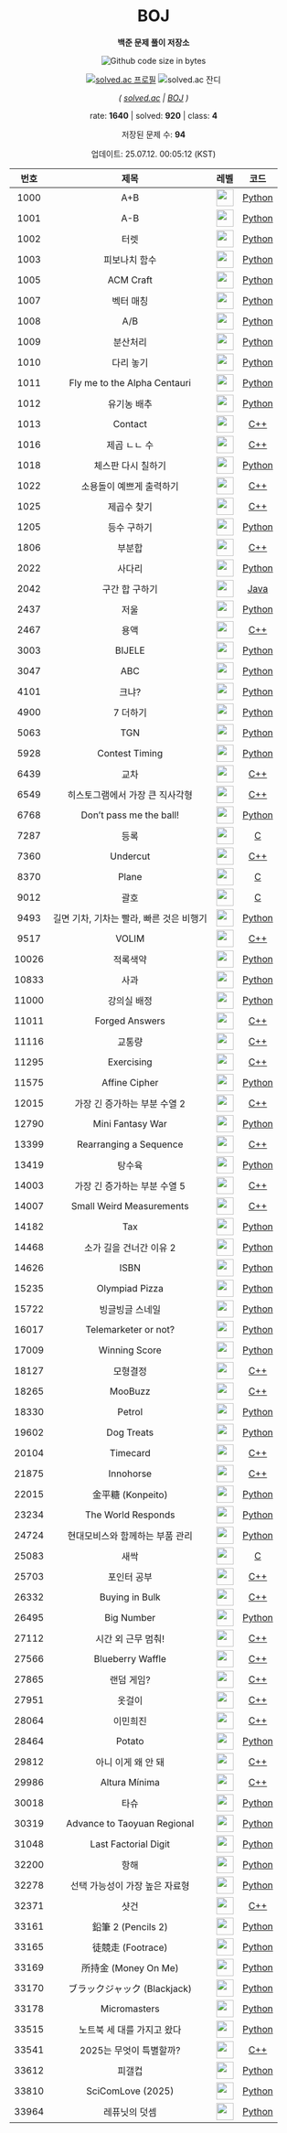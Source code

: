 <div align="center">

# BOJ

**백준 문제 풀이 저장소**

![Github code size in bytes](https://img.shields.io/github/languages/code-size/b1nknet/boj?style=flat-square)

[![solved.ac 프로필](http://mazassumnida.wtf/api/v2/generate_badge?boj=ftw_0x00)](https://solved.ac/ftw_0x00)
![solved.ac 잔디](http://mazandi.herokuapp.com/api?handle=ftw_0x00&theme=dark)

*( [solved.ac](https://solved.ac/ftw_0x00) | [BOJ](https://acmicpc.net/user/ftw_0x00) )*

rate: **1640** | solved: **920** | class: **4**

저장된 문제 수: **94**

업데이트: 25.07.12. 00:05:12 (KST)

</div>
<div align="center">

| 번호 | 제목 | 레벨 | 코드 |
|:---:|:---:|:---:|:---:|
| 1000 | A+B | <img style="height:30px;" src="src/tier/1.svg"> | [Python](./problems/01xxx/1000.py) |
| 1001 | A-B | <img style="height:30px;" src="src/tier/1.svg"> | [Python](./problems/01xxx/1001.py) |
| 1002 | 터렛 | <img style="height:30px;" src="src/tier/8.svg"> | [Python](./problems/01xxx/1002.py) |
| 1003 | 피보나치 함수 | <img style="height:30px;" src="src/tier/8.svg"> | [Python](./problems/01xxx/1003.py) |
| 1005 | ACM Craft | <img style="height:30px;" src="src/tier/13.svg"> | [Python](./problems/01xxx/1005.py) |
| 1007 | 벡터 매칭 | <img style="height:30px;" src="src/tier/14.svg"> | [Python](./problems/01xxx/1007.py) |
| 1008 | A/B | <img style="height:30px;" src="src/tier/1.svg"> | [Python](./problems/01xxx/1008.py) |
| 1009 | 분산처리 | <img style="height:30px;" src="src/tier/4.svg"> | [Python](./problems/01xxx/1009.py) |
| 1010 | 다리 놓기 | <img style="height:30px;" src="src/tier/6.svg"> | [Python](./problems/01xxx/1010.py) |
| 1011 | Fly me to the Alpha Centauri | <img style="height:30px;" src="src/tier/11.svg"> | [Python](./problems/01xxx/1011.py) |
| 1012 | 유기농 배추 | <img style="height:30px;" src="src/tier/9.svg"> | [Python](./problems/01xxx/1012.py) |
| 1013 | Contact | <img style="height:30px;" src="src/tier/11.svg"> | [C++](./problems/01xxx/1013.cpp) |
| 1016 | 제곱 ㄴㄴ 수 | <img style="height:30px;" src="src/tier/15.svg"> | [C++](./problems/01xxx/1016.cpp) |
| 1018 | 체스판 다시 칠하기 | <img style="height:30px;" src="src/tier/7.svg"> | [Python](./problems/01xxx/1018.py) |
| 1022 | 소용돌이 예쁘게 출력하기 | <img style="height:30px;" src="src/tier/13.svg"> | [C++](./problems/01xxx/1022.cpp) |
| 1025 | 제곱수 찾기 | <img style="height:30px;" src="src/tier/11.svg"> | [C++](./problems/01xxx/1025.cpp) |
| 1205 | 등수 구하기 | <img style="height:30px;" src="src/tier/7.svg"> | [Python](./problems/01xxx/1205.py) |
| 1806 | 부분합 | <img style="height:30px;" src="src/tier/12.svg"> | [C++](./problems/01xxx/1806.cpp) |
| 2022 | 사다리 | <img style="height:30px;" src="src/tier/12.svg"> | [Python](./problems/02xxx/2022.py) |
| 2042 | 구간 합 구하기 | <img style="height:30px;" src="src/tier/15.svg"> | [Java](./problems/02xxx/2042.java) |
| 2437 | 저울 | <img style="height:30px;" src="src/tier/14.svg"> | [Python](./problems/02xxx/2437.py) |
| 2467 | 용액 | <img style="height:30px;" src="src/tier/11.svg"> | [C++](./problems/02xxx/2467.cpp) |
| 3003 | BIJELE | <img style="height:30px;" src="src/tier/1.svg"> | [Python](./problems/03xxx/3003.py) |
| 3047 | ABC | <img style="height:30px;" src="src/tier/3.svg"> | [Python](./problems/03xxx/3047.py) |
| 4101 | 크냐? | <img style="height:30px;" src="src/tier/1.svg"> | [Python](./problems/04xxx/4101.py) |
| 4900 | 7 더하기 | <img style="height:30px;" src="src/tier/8.svg"> | [Python](./problems/04xxx/4900.py) |
| 5063 | TGN | <img style="height:30px;" src="src/tier/3.svg"> | [Python](./problems/05xxx/5063.py) |
| 5928 | Contest Timing | <img style="height:30px;" src="src/tier/2.svg"> | [Python](./problems/05xxx/5928.py) |
| 6439 | 교차 | <img style="height:30px;" src="src/tier/15.svg"> | [C++](./problems/06xxx/6439.cpp) |
| 6549 | 히스토그램에서 가장 큰 직사각형 | <img style="height:30px;" src="src/tier/16.svg"> | [C++](./problems/06xxx/6549.cpp) |
| 6768 | Don’t pass me the ball! | <img style="height:30px;" src="src/tier/3.svg"> | [Python](./problems/06xxx/6768.py) |
| 7287 | 등록 | <img style="height:30px;" src="src/tier/1.svg"> | [C](./problems/07xxx/7287.c) |
| 7360 | Undercut | <img style="height:30px;" src="src/tier/4.svg"> | [C++](./problems/07xxx/7360.cpp) |
| 8370 | Plane | <img style="height:30px;" src="src/tier/1.svg"> | [C](./problems/08xxx/8370.c) |
| 9012 | 괄호 | <img style="height:30px;" src="src/tier/7.svg"> | [C](./problems/09xxx/9012.c) |
| 9493 | 길면 기차, 기차는 빨라, 빠른 것은 비행기 | <img style="height:30px;" src="src/tier/3.svg"> | [Python](./problems/09xxx/9493.py) |
| 9517 | VOLIM | <img style="height:30px;" src="src/tier/3.svg"> | [C++](./problems/09xxx/9517.cpp) |
| 10026 | 적록색약 | <img style="height:30px;" src="src/tier/11.svg"> | [Python](./problems/10xxx/10026.py) |
| 10833 | 사과 | <img style="height:30px;" src="src/tier/3.svg"> | [Python](./problems/10xxx/10833.py) |
| 11000 | 강의실 배정 | <img style="height:30px;" src="src/tier/11.svg"> | [Python](./problems/11xxx/11000.py) |
| 11011 | Forged Answers | <img style="height:30px;" src="src/tier/16.svg"> | [C++](./problems/11xxx/11011.cpp) |
| 11116 | 교통량 | <img style="height:30px;" src="src/tier/6.svg"> | [C++](./problems/11xxx/11116.cpp) |
| 11295 | Exercising | <img style="height:30px;" src="src/tier/3.svg"> | [C++](./problems/11xxx/11295.cpp) |
| 11575 | Affine Cipher | <img style="height:30px;" src="src/tier/4.svg"> | [Python](./problems/11xxx/11575.py) |
| 12015 | 가장 긴 증가하는 부분 수열 2 | <img style="height:30px;" src="src/tier/14.svg"> | [C++](./problems/12xxx/12015.cpp) |
| 12790 | Mini Fantasy War | <img style="height:30px;" src="src/tier/3.svg"> | [Python](./problems/12xxx/12790.py) |
| 13399 | Rearranging a Sequence | <img style="height:30px;" src="src/tier/6.svg"> | [C++](./problems/13xxx/13399.cpp) |
| 13419 | 탕수육 | <img style="height:30px;" src="src/tier/4.svg"> | [Python](./problems/13xxx/13419.py) |
| 14003 | 가장 긴 증가하는 부분 수열 5 | <img style="height:30px;" src="src/tier/16.svg"> | [C++](./problems/14xxx/14003.cpp) |
| 14007 | Small Weird Measurements | <img style="height:30px;" src="src/tier/6.svg"> | [C++](./problems/14xxx/14007.cpp) |
| 14182 | Tax | <img style="height:30px;" src="src/tier/3.svg"> | [Python](./problems/14xxx/14182.py) |
| 14468 | 소가 길을 건너간 이유 2 | <img style="height:30px;" src="src/tier/7.svg"> | [Python](./problems/14xxx/14468.py) |
| 14626 | ISBN | <img style="height:30px;" src="src/tier/5.svg"> | [Python](./problems/14xxx/14626.py) |
| 15235 | Olympiad Pizza | <img style="height:30px;" src="src/tier/6.svg"> | [Python](./problems/15xxx/15235.py) |
| 15722 | 빙글빙글 스네일 | <img style="height:30px;" src="src/tier/5.svg"> | [Python](./problems/15xxx/15722.py) |
| 16017 | Telemarketer or not? | <img style="height:30px;" src="src/tier/2.svg"> | [Python](./problems/16xxx/16017.py) |
| 17009 | Winning Score | <img style="height:30px;" src="src/tier/2.svg"> | [Python](./problems/17xxx/17009.py) |
| 18127 | 모형결정 | <img style="height:30px;" src="src/tier/3.svg"> | [C++](./problems/18xxx/18127.cpp) |
| 18265 | MooBuzz | <img style="height:30px;" src="src/tier/6.svg"> | [C++](./problems/18xxx/18265.cpp) |
| 18330 | Petrol | <img style="height:30px;" src="src/tier/2.svg"> | [Python](./problems/18xxx/18330.py) |
| 19602 | Dog Treats | <img style="height:30px;" src="src/tier/2.svg"> | [Python](./problems/19xxx/19602.py) |
| 20104 | Timecard | <img style="height:30px;" src="src/tier/4.svg"> | [C++](./problems/20xxx/20104.cpp) |
| 21875 | Innohorse | <img style="height:30px;" src="src/tier/2.svg"> | [C++](./problems/21xxx/21875.cpp) |
| 22015 | 金平糖 (Konpeito) | <img style="height:30px;" src="src/tier/2.svg"> | [Python](./problems/22xxx/22015.py) |
| 23234 | The World Responds | <img style="height:30px;" src="src/tier/1.svg"> | [Python](./problems/23xxx/23234.py) |
| 24724 | 현대모비스와 함께하는 부품 관리 | <img style="height:30px;" src="src/tier/3.svg"> | [Python](./problems/24xxx/24724.py) |
| 25083 | 새싹 | <img style="height:30px;" src="src/tier/1.svg"> | [C](./problems/25xxx/25083.c) |
| 25703 | 포인터 공부 | <img style="height:30px;" src="src/tier/3.svg"> | [C++](./problems/25xxx/25703.cpp) |
| 26332 | Buying in Bulk | <img style="height:30px;" src="src/tier/2.svg"> | [C++](./problems/26xxx/26332.cpp) |
| 26495 | Big Number | <img style="height:30px;" src="src/tier/2.svg"> | [Python](./problems/26xxx/26495.py) |
| 27112 | 시간 외 근무 멈춰! | <img style="height:30px;" src="src/tier/9.svg"> | [C++](./problems/27xxx/27112.cpp) |
| 27566 | Blueberry Waffle | <img style="height:30px;" src="src/tier/3.svg"> | [C++](./problems/27xxx/27566.cpp) |
| 27865 | 랜덤 게임? | <img style="height:30px;" src="src/tier/5.svg"> | [C++](./problems/27xxx/27865.cpp) |
| 27951 | 옷걸이 | <img style="height:30px;" src="src/tier/5.svg"> | [C++](./problems/27xxx/27951.cpp) |
| 28064 | 이민희진 | <img style="height:30px;" src="src/tier/6.svg"> | [C++](./problems/28xxx/28064.cpp) |
| 28464 | Potato | <img style="height:30px;" src="src/tier/6.svg"> | [Python](./problems/28xxx/28464.py) |
| 29812 | 아니 이게 왜 안 돼 | <img style="height:30px;" src="src/tier/6.svg"> | [C++](./problems/29xxx/29812.cpp) |
| 29986 | Altura Mínima | <img style="height:30px;" src="src/tier/2.svg"> | [C++](./problems/29xxx/29986.cpp) |
| 30018 | 타슈 | <img style="height:30px;" src="src/tier/3.svg"> | [Python](./problems/30xxx/30018.py) |
| 30319 | Advance to Taoyuan Regional | <img style="height:30px;" src="src/tier/2.svg"> | [Python](./problems/30xxx/30319.py) |
| 31048 | Last Factorial Digit | <img style="height:30px;" src="src/tier/2.svg"> | [Python](./problems/31xxx/31048.py) |
| 32200 | 항해 | <img style="height:30px;" src="src/tier/6.svg"> | [Python](./problems/32xxx/32200.py) |
| 32278 | 선택 가능성이 가장 높은 자료형 | <img style="height:30px;" src="src/tier/2.svg"> | [Python](./problems/32xxx/32278.py) |
| 32371 | 샷건 | <img style="height:30px;" src="src/tier/5.svg"> | [C++](./problems/32xxx/32371.cpp) |
| 33161 | 鉛筆 2 (Pencils 2) | <img style="height:30px;" src="src/tier/1.svg"> | [Python](./problems/33xxx/33161.py) |
| 33165 | 徒競走 (Footrace) | <img style="height:30px;" src="src/tier/1.svg"> | [Python](./problems/33xxx/33165.py) |
| 33169 | 所持金 (Money On Me) | <img style="height:30px;" src="src/tier/1.svg"> | [Python](./problems/33xxx/33169.py) |
| 33170 | ブラックジャック (Blackjack) | <img style="height:30px;" src="src/tier/1.svg"> | [Python](./problems/33xxx/33170.py) |
| 33178 | Micromasters | <img style="height:30px;" src="src/tier/1.svg"> | [Python](./problems/33xxx/33178.py) |
| 33515 | 노트북 세 대를 가지고 왔다 | <img style="height:30px;" src="src/tier/1.svg"> | [Python](./problems/33xxx/33515.py) |
| 33541 | 2025는 무엇이 특별할까? | <img style="height:30px;" src="src/tier/3.svg"> | [C++](./problems/33xxx/33541.cpp) |
| 33612 | 피갤컵 | <img style="height:30px;" src="src/tier/1.svg"> | [Python](./problems/33xxx/33612.py) |
| 33810 | SciComLove (2025) | <img style="height:30px;" src="src/tier/2.svg"> | [Python](./problems/33xxx/33810.py) |
| 33964 | 레퓨닛의 덧셈 | <img style="height:30px;" src="src/tier/2.svg"> | [Python](./problems/33xxx/33964.py) |

</div>